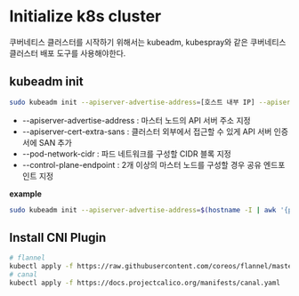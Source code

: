 # Initialize k8s cluster
쿠버네티스 클러스터를 시작하기 위해서는 kubeadm, kubespray와 같은 쿠버네티스 클러스터 배포 도구를 사용해야한다.

## kubeadm init
```sh Terminal
sudo kubeadm init --apiserver-advertise-address=[호스트 내부 IP] --apiserver-cert-extra-sans=[호스트 외부 IP 또는 DNS] --pod-network-cidr=[파드 네트워크 CIDR 블록]
```

- --apiserver-advertise-address : 마스터 노드의 API 서버 주소 지정
- --apiserver-cert-extra-sans : 클러스터 외부에서 접근할 수 있게 API 서버 인증서에 SAN 추가
- --pod-network-cidr : 파드 네트워크를 구성할 CIDR 블록 지정
- --control-plane-endpoint : 2개 이상의 마스터 노드를 구성할 경우 공유 엔드포인트 지정

**example**
```sh Example
sudo kubeadm init --apiserver-advertise-address=$(hostname -I | awk '{print $1}') --apiserver-cert-extra-sans=$(curl -s https://ifconfig.io/ip) --pod-network-cidr=10.244.0.0/16
```

## Install CNI Plugin
```sh
# flannel
kubectl apply -f https://raw.githubusercontent.com/coreos/flannel/master/Documentation/kube-flannel.yml
# canal
kubectl apply -f https://docs.projectcalico.org/manifests/canal.yaml
```
